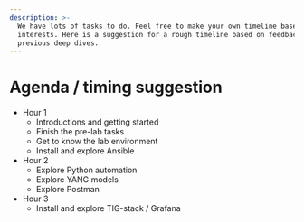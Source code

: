 ```yaml
---
description: >-
  We have lots of tasks to do. Feel free to make your own timeline based on
  interests. Here is a suggestion for a rough timeline based on feedback from
  previous deep dives.
---
```


# Agenda / timing suggestion

* Hour 1
  * Introductions and getting started
  * Finish the pre-lab tasks
  * Get to know the lab environment
  * Install and explore Ansible
* Hour 2
  * Explore Python automation
  * Explore YANG models
  * Explore Postman
* Hour 3
  * Install and explore TIG-stack / Grafana

